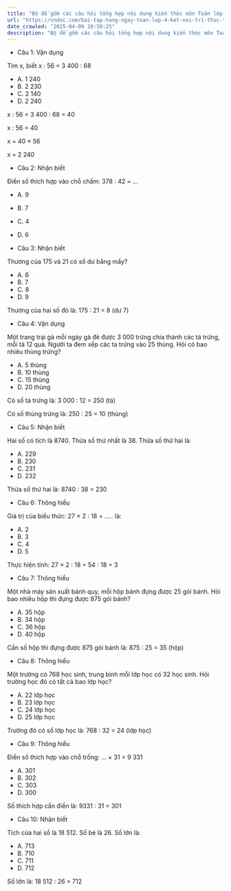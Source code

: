 ```yaml
---
title: "Bộ đề gồm các câu hỏi tổng hợp nội dung kiến thức môn Toán lớp 4 đã học ở Tuần 22 trong chương trình Toán lớp 4 Tập 2 Kết nối tri thức, giúp các em ôn tập và luyện giải các dạng bài tập Toán lớp 4. Mời các em cùng luyện tập."
url: "https://vndoc.com/bai-tap-hang-ngay-toan-lop-4-ket-noi-tri-thuc-tuan-22-thu-3-335661"
date_crawled: "2025-04-09 10:58:25"
description: "Bộ đề gồm các câu hỏi tổng hợp nội dung kiến thức môn Toán lớp 4 đã học ở Tuần 22 trong chương trình Toán lớp 4 Tập 2 Kết nối tri thức, giúp các em ôn tập và luyện giải các dạng bài tập Toán lớp 4. Mời các em cùng luyện tập."
---
```


* Câu 1:  Vận dụng

Tìm x, biết x : 56 = 3 400 : 68

  * A. 1 240 
  * B. 2 230 
  * C. 2 140 
  * D. 2 240 



x : 56 = 3 400 : 68 = 40

x : 56 = 40

x = 40 × 56

x = 2 240

* Câu 2:  Nhận biết

Điền số thích hợp vào chỗ chấm: 378 : 42 = ...

  * A. 9 
  * B. 7 
  * C. 4 
  * D. 6 



* Câu 3:  Nhận biết

Thương của 175 và 21 có số dư bằng mấy?

  * A. 6 
  * B. 7 
  * C. 8 
  * D. 9 



Thương của hai số đó là: 175 : 21 = 8 (dư 7)

* Câu 4:  Vận dụng

Một trang trại gà mỗi ngày gà đẻ được 3 000 trứng chia thành các tá trứng, mỗi tá 12 quả. Người ta đem xếp các ta trứng vào 25 thùng. Hỏi có bao nhiêu thùng trứng?

  * A. 5 thùng 
  * B. 10 thùng 
  * C. 15 thùng 
  * D. 20 thùng 



Có số tá trứng là: 3 000 : 12 = 250 (tá)

Có số thùng trứng là: 250 : 25 = 10 (thùng)

* Câu 5:  Nhận biết

Hai số có tích là 8740. Thừa số thứ nhất là 38. Thừa số thứ hai là:

  * A. 229 
  * B. 230 
  * C. 231 
  * D. 232 



Thừa số thứ hai là: 8740 : 38 = 230

* Câu 6:  Thông hiểu

Giá trị của biểu thức: 27 × 2 : 18 = ..... là:

  * A. 2 
  * B. 3 
  * C. 4 
  * D. 5 



Thực hiện tính: 27 × 2 : 18 = 54 : 18 = 3

* Câu 7:  Thông hiểu

Một nhà máy sản xuất bánh quy, mỗi hộp bánh đựng được 25 gói bánh. Hỏi bao nhiêu hộp thì đựng được 875 gói bánh?

  * A. 35 hộp 
  * B. 34 hộp 
  * C. 36 hộp 
  * D. 40 hộp 



Cần số hộp thì đựng được 875 gói bánh là: 875 : 25 = 35 (hộp)

* Câu 8:  Thông hiểu

Một trường có 768 học sinh, trung bình mỗi lớp học có 32 học sinh. Hỏi trường học đó có tất cả bao lớp học?

  * A. 22 lớp học 
  * B. 23 lớp học 
  * C. 24 lớp học 
  * D. 25 lớp học 



Trường đó có số lớp học là: 768 : 32 = 24 (lớp học)

* Câu 9:  Thông hiểu

Điền số thích hợp vào chỗ trống: ... × 31 = 9 331

  * A. 301 
  * B. 302 
  * C. 303 
  * D. 300 



Số thích hợp cần điền là: 9331 : 31 = 301

* Câu 10:  Nhận biết

Tích của hai số là 18 512. Số bé là 26. Số lớn là:

  * A. 713 
  * B. 710 
  * C. 711 
  * D. 712 



Số lớn là: 18 512 : 26 = 712

